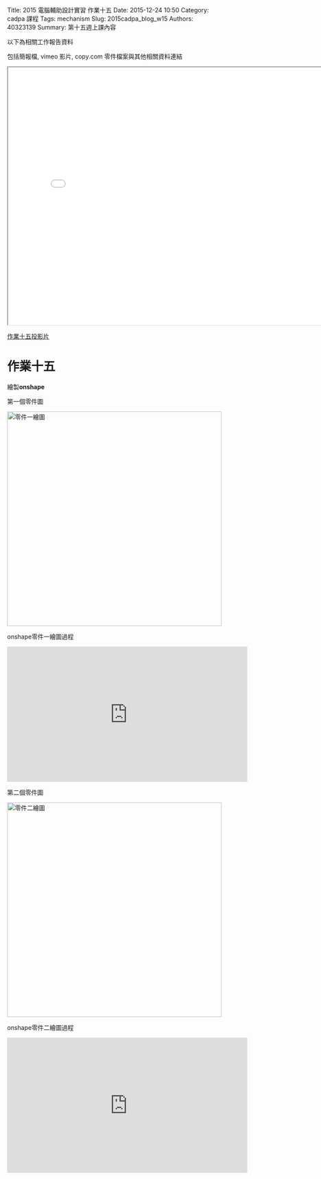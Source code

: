 Title: 2015 電腦輔助設計實習 作業十五
Date: 2015-12-24 10:50
Category: cadpa 課程
Tags: mechanism
Slug: 2015cadpa_blog_w15
Authors: 40323139
Summary: 第十五週上課內容

以下為相關工作報告資料

包括簡報檔, vimeo 影片, copy.com 零件檔案與其他相關資料連結

<iframe src="cadp_w15_lecture.html" width="800" height="600"></iframe>

<p><a href="cadp_w15_lecture.html" target="_blank">作業十五投影片</a></p>

作業十五
============

繪製**onshape**

  
第一個零件圖

<img src="https://copy.com/sfni7sxzSk0ePYHR" width="500" alt="零件一繪圖"></img>

onshape零件一繪圖過程
<iframe width="560" height="315" src="https://www.youtube.com/embed/UWW_InsFFeQ" frameborder="0" allowfullscreen></iframe>

第二個零件圖

<img src="https://copy.com/m7PDmvyjRIHPjGAR" width="500" alt="零件二繪圖"></img>

onshape零件二繪圖過程
<iframe width="560" height="315" src="https://www.youtube.com/embed/_LiXcz1pMOk" frameborder="0" allowfullscreen></iframe>










